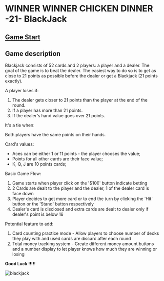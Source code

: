# WINNER WINNER CHICKEN DINNER -21- BlackJack
[Game Start](https://MichaelC0531.github.io/blackjack/)
---
## Game description  
Blackjack consists of 52 cards and 2 players: a player and a dealer. The goal of the game is to beat the dealer. The easiest way to do so is to get as close to 21 points as possible before the dealer or get a Blackjack (21 points exactly).  

A player loses if:  

1. The dealer gets closer to 21 points than the player at the end of the round.  
2. If a player has more than 21 points.  
3. If the dealer's hand value goes over 21 points.  
  
It's a tie when:  
  
Both players have the same points on their hands.  
  
Card's values:  
  
- Aces can be either 1 or 11 points - the player chooses the value;  
- Points for all other cards are their face value;  
- K, Q, J are 10 points cards;  
  
Basic Game Flow:  
1. Game starts when player click on the '$100' button indicate betting  
2. 2 Cards are dealt to the player and the dealer, 1 of the dealer card is face down  
3. Player decides to get more card or to end the turn by clicking the 'Hit' button or the 'Stand' button respectively  
4. Dealer's card is disclosed and extra cards are dealt to dealer only if dealer's point is below 16  
  
Potential feature to add:  
1. Card counting practice mode - Allow players to choose number of decks they play with and used cards are discard after each round  
2. Total money tracking system - Create different money amount buttons and a number display to let player knows how much they are winning or losing   


**Good Luck !!!!!** 

![blackjack](https://user-images.githubusercontent.com/109554223/223303383-2ae6b53f-917b-4e5b-8826-31da4eebf349.png)
